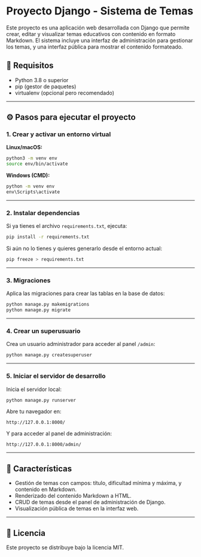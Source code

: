 # Proyecto Django - Sistema de Temas

Este proyecto es una aplicación web desarrollada con Django que permite crear, editar y visualizar temas educativos con contenido en formato Markdown. El sistema incluye una interfaz de administración para gestionar los temas, y una interfaz pública para mostrar el contenido formateado.

## 🔧 Requisitos

- Python 3.8 o superior
- pip (gestor de paquetes)
- virtualenv (opcional pero recomendado)

---

## ⚙️ Pasos para ejecutar el proyecto

### 1. Crear y activar un entorno virtual

**Linux/macOS:**
```bash
python3 -m venv env
source env/bin/activate
```

**Windows (CMD):**
```cmd
python -m venv env
env\Scripts\activate
```

---

### 2. Instalar dependencias

Si ya tienes el archivo `requirements.txt`, ejecuta:

```bash
pip install -r requirements.txt
```

Si aún no lo tienes y quieres generarlo desde el entorno actual:

```bash
pip freeze > requirements.txt
```

---

### 3. Migraciones

Aplica las migraciones para crear las tablas en la base de datos:

```bash
python manage.py makemigrations
python manage.py migrate
```

---

### 4. Crear un superusuario

Crea un usuario administrador para acceder al panel `/admin`:

```bash
python manage.py createsuperuser
```

---

### 5. Iniciar el servidor de desarrollo

Inicia el servidor local:

```bash
python manage.py runserver
```

Abre tu navegador en:
```
http://127.0.0.1:8000/
```

Y para acceder al panel de administración:
```
http://127.0.0.1:8000/admin/
```

---

## 📝 Características

- Gestión de temas con campos: título, dificultad mínima y máxima, y contenido en Markdown.
- Renderizado del contenido Markdown a HTML.
- CRUD de temas desde el panel de administración de Django.
- Visualización pública de temas en la interfaz web.

---

## 📄 Licencia

Este proyecto se distribuye bajo la licencia MIT.
